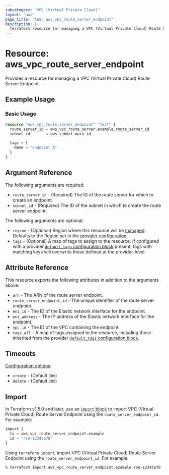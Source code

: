 ```yaml
---
subcategory: "VPC (Virtual Private Cloud)"
layout: "aws"
page_title: "AWS: aws_vpc_route_server_endpoint"
description: |-
  Terraform resource for managing a VPC (Virtual Private Cloud) Route Server.
---
```

# Resource: aws_vpc_route_server_endpoint

  Provides a resource for managing a VPC (Virtual Private Cloud) Route Server Endpoint.

## Example Usage

### Basic Usage

```terraform
resource "aws_vpc_route_server_endpoint" "test" {
  route_server_id = aws_vpc_route_server.example.route_server_id
  subnet_id       = aws_subnet.main.id

  tags = {
    Name = "Endpoint A"
  }
}
```

## Argument Reference

The following arguments are required:

* `route_server_id` - (Required) The ID of the route server for which to create an endpoint.
* `subnet_id` - (Required) The ID of the subnet in which to create the route server endpoint.

The following arguments are optional:

* `region` - (Optional) Region where this resource will be [managed](https://docs.aws.amazon.com/general/latest/gr/rande.html#regional-endpoints). Defaults to the Region set in the [provider configuration](https://registry.terraform.io/providers/hashicorp/aws/latest/docs#aws-configuration-reference).
* `tags` - (Optional) A map of tags to assign to the resource. If configured with a provider [`default_tags` configuration block](https://registry.terraform.io/providers/hashicorp/aws/latest/docs#default_tags-configuration-block) present, tags with matching keys will overwrite those defined at the provider-level.

## Attribute Reference

This resource exports the following attributes in addition to the arguments above:

* `arn` - The ARN of the route server endpoint.
* `route_server_endpoint_id` - The unique identifier of the route server endpoint.
* `eni_id` - The ID of the Elastic network interface for the endpoint.
* `eni_address` - The IP address of the Elastic network interface for the endpoint.
* `vpc_id` - The ID of the VPC containing the endpoint.
* `tags_all` - A map of tags assigned to the resource, including those inherited from the provider [`default_tags` configuration block](https://registry.terraform.io/providers/hashicorp/aws/latest/docs#default_tags-configuration-block).

## Timeouts

[Configuration options](https://developer.hashicorp.com/terraform/language/resources/syntax#operation-timeouts):

* `create` - (Default `30m`)
* `delete` - (Default `30m`)

## Import

In Terraform v1.5.0 and later, use an [`import` block](https://developer.hashicorp.com/terraform/language/import) to import VPC (Virtual Private Cloud) Route Server Endpoint using the `route_server_endpoint_id`. For example:

```terraform
import {
  to = aws_vpc_route_server_endpoint.example
  id = "rse-12345678"
}
```

Using `terraform import`, import VPC (Virtual Private Cloud) Route Server Endpoint using the `route_server_endpoint_id`. For example:

```console
% terraform import aws_vpc_route_server_endpoint.example rse-12345678
```
